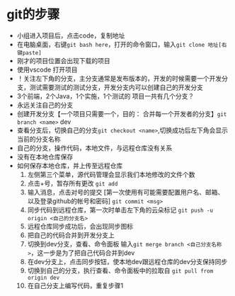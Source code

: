 # git的步骤

- 小组进入项目后，点击code，复制地址
- 在电脑桌面，右键`git bash here`，打开的命令窗口，输入`git clone 地址[右键paste]`
- 刚才的项目位置会出现下载的项目
- 使用vscode 打开项目
- ！关注左下角的分支，主分支通常是发布版本的，开发的时候需要一个开发分支，测试需要测试的测试分支，开发分支内可以创建自己的开发分支
- 3个前端，2个Java，1个实施，1个测试的  项目一共有几个分支？
- 永远关注自己的分支
- 创建开发分支【一个项目只需要一个，目的： 合并每一个开发者的分支】`git branch <name>` dev
- 查看分支后，切换自己的分支`git checkout <name>`,切换成功后左下角会显示当前的分支名称
- 自己的分支，操作代码，本地文件，与远程仓库没有关系
- 没有在本地仓库保存
- 如何保存本地仓库，并上传至远程仓库
    1. 左侧第三个菜单，源代码管理会显示我们本地修改的文件个数
    2. 点击+号，暂存所有更改  `git add`
    3. 输入消息，点击对号的提交 [第一次使用有可能需要配置用户名、邮箱、以及登录github的帐号和密码] `git commit <msg>`
    4. 同步代码到远程仓库，第一次时单击左下角的云朵标记 `git push -u origin <自己的分支名>`
    5. 远程仓库同步成功后，会出现同步图标
    6. 把自己的代码合并到开发分支上
    7. 切换到dev分支，查看、命令面板 输入`git merge branch <自己分支名称>`，这一步是为了把自己代码合并到dev
    8. 在dev分支上，点击同步按钮，使本地dev跟远程仓库的dev分支保持同步
    9. 切换到自己的分支，执行查看、命令面板中的拉取自 `git pull from origin dev` 
    10. 在自己分支上编写代码，重复步骤1